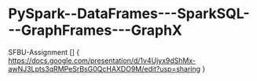 # PySpark--DataFrames---SparkSQL---GraphFrames---GraphX
SFBU-Assignment
[]
{
https://docs.google.com/presentation/d/1v4Ujyx9dShMx-awNJ3Lpts3qRMPeSrBsG0QcHAXDO9M/edit?usp=sharing
}

